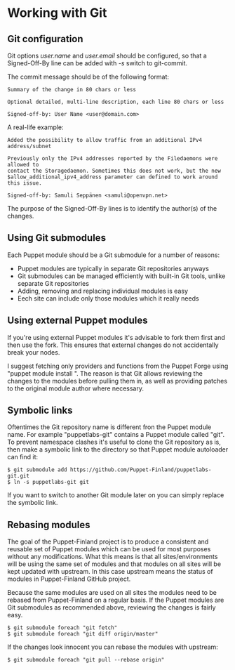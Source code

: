 Working with Git
================

Git configuration
-----------------

Git options *user.name* and *user.email* should be configured, so that a Signed-Off-By line can be added with *-s* switch to git-commit.

The commit message should be of the following format:

    Summary of the change in 80 chars or less

    Optional detailed, multi-line description, each line 80 chars or less  

    Signed-off-by: User Name <user@domain.com>

A real-life example:

    Added the possibility to allow traffic from an additional IPv4 address/subnet

    Previously only the IPv4 addresses reported by the Filedaemons were allowed to
    contact the Storagedaemon. Sometimes this does not work, but the new
    $allow_additional_ipv4_address parameter can defined to work around this issue.

    Signed-off-by: Samuli Seppänen <samuli@openvpn.net>

The purpose of the Signed-Off-By lines is to identify the author(s) of the changes.

Using Git submodules
--------------------

Each Puppet module should be a Git submodule for a number of reasons:

* Puppet modules are typically in separate Git repositories anyways
* Git submodules can be managed efficiently with built-in Git tools, unlike separate Git repositories
* Adding, removing and replacing individual modules is easy
* Eech site can include only those modules which it really needs

Using external Puppet modules
-----------------------------

If you're using external Puppet modules it's advisable to fork them first and 
then use the fork. This ensures that external changes do not accidentally break 
your nodes.

I suggest fetching only providers and functions from the Puppet Forge using 
"puppet module install <modulename>". The reason is that Git allows reviewing 
the changes to the modules before pulling them in, as well as providing patches 
to the original module author where necessary.

Symbolic links
--------------

Oftentimes the Git repository name is different fron the Puppet module name. For 
example "puppetlabs-git" contains a Puppet module called "git". To prevent 
namespace clashes it's useful to clone the Git repository as is, then make a 
symbolic link to the directory so that Puppet module autoloader can find it:

    $ git submodule add https://github.com/Puppet-Finland/puppetlabs-git.git
    $ ln -s puppetlabs-git git

If you want to switch to another Git module later on you can simply replace the 
symbolic link.

Rebasing modules
----------------

The goal of the Puppet-Finland project is to produce a consistent and reusable 
set of Puppet modules which can be used for most purposes without any 
modifications. What this means is that all sites/environments will be using the 
same set of modules and that modules on all sites will be kept updated with 
upstream. In this case upstream means the status of modules in Puppet-Finland 
GitHub project.

Because the same modules are used on all sites the modules need to be rebased 
from Puppet-Finland on a regular basis. If the Puppet modules are Git submodules 
as recommended above, reviewing the changes is fairly easy.

    $ git submodule foreach "git fetch"
    $ git submodule foreach "git diff origin/master"

If the changes look innocent you can rebase the modules with upstream:

    $ git submodule foreach "git pull --rebase origin"
